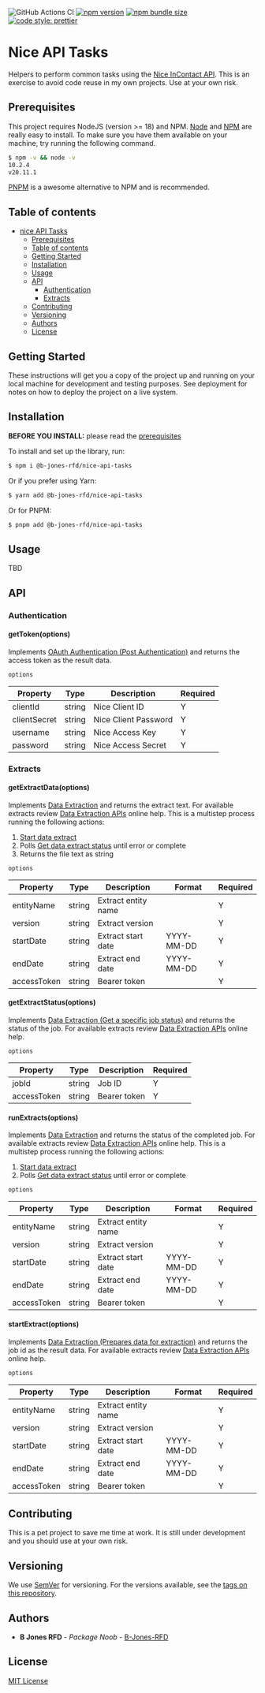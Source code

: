 ![GitHub Actions CI](https://github.com/B-Jones-RFD/nice-api-tasks/actions/workflows/main.yml/badge.svg)
[![npm version](https://img.shields.io/npm/v/@b-jones-rfd/nice-api-tasks.svg?style=flat-square)](https://www.npmjs.com/package/@b-jones-rfd/nice-api-tasks)
[![npm bundle size](https://img.shields.io/bundlephobia/min/%40b-jones-rfd%2Fnice-api-tasks)](https://bundlephobia.com/package/@b-jones-rfd/nice-api-tasks)
[![code style: prettier](https://img.shields.io/badge/code_style-prettier-ff69b4.svg?style=flat-square)](https://github.com/prettier/prettier)

# Nice API Tasks

Helpers to perform common tasks using the [Nice InContact API](https://developer.niceincontact.com/API). This is an exercise to avoid code reuse in my own projects. Use at your own risk.

## Prerequisites

This project requires NodeJS (version >= 18) and NPM.
[Node](http://nodejs.org/) and [NPM](https://npmjs.org/) are really easy to install.
To make sure you have them available on your machine,
try running the following command.

```sh
$ npm -v && node -v
10.2.4
v20.11.1
```

[PNPM](https://pnpm.io/) is a awesome alternative to NPM and is recommended.

## Table of contents

- [nice API Tasks](#nice-api-tasks)
  - [Prerequisites](#prerequisites)
  - [Table of contents](#table-of-contents)
  - [Getting Started](#getting-started)
  - [Installation](#installation)
  - [Usage](#usage)
  - [API](#api)
    - [Authentication](#authentication)
    - [Extracts](#extracts)
  - [Contributing](#contributing)
  - [Versioning](#versioning)
  - [Authors](#authors)
  - [License](#license)

## Getting Started

These instructions will get you a copy of the project up and running on your local machine for development and testing purposes. See deployment for notes on how to deploy the project on a live system.

## Installation

**BEFORE YOU INSTALL:** please read the [prerequisites](#prerequisites)

To install and set up the library, run:

```sh
$ npm i @b-jones-rfd/nice-api-tasks
```

Or if you prefer using Yarn:

```sh
$ yarn add @b-jones-rfd/nice-api-tasks
```

Or for PNPM:

```sh
$ pnpm add @b-jones-rfd/nice-api-tasks
```

## Usage

TBD

## API

### Authentication

#### getToken(options)

Implements [OAuth Authentication (Post Authentication)](https://developer.niceincontact.com/API/AuthenticationAPI#/Token/getToken) and returns the access token as the result data.

`options`

| Property     | Type   | Description          | Required |
| ------------ | ------ | -------------------- | -------- |
| clientId     | string | Nice Client ID       | Y        |
| clientSecret | string | Nice Client Password | Y        |
| username     | string | Nice Access Key      | Y        |
| password     | string | Nice Access Secret   | Y        |

### Extracts

#### getExtractData(options)

Implements [Data Extraction](https://developer.niceincontact.com/API/DataExtractionAPI) and returns the extract text. For available extracts review [Data Extraction APIs](https://help.nice-incontact.com/content/recording/dataextractionapi.htm) online help. This is a multistep process running the following actions:

1. [Start data extract](#startDataExtractoptions)
2. Polls [Get data extract status](#getExtractStatusoptions) until error or complete
3. Returns the file text as string

`options`

| Property    | Type   | Description         | Format     | Required |
| ----------- | ------ | ------------------- | ---------- | -------- |
| entityName  | string | Extract entity name |            | Y        |
| version     | string | Extract version     |            | Y        |
| startDate   | string | Extract start date  | YYYY-MM-DD | Y        |
| endDate     | string | Extract end date    | YYYY-MM-DD | Y        |
| accessToken | string | Bearer token        |            | Y        |

#### getExtractStatus(options)

Implements [Data Extraction (Get a specific job status)](https://developer.niceincontact.com/API/DataExtractionAPI#/ExtractingData/getJobStatus) and returns the status of the job. For available extracts review [Data Extraction APIs](https://help.nice-incontact.com/content/recording/dataextractionapi.htm) online help.

`options`

| Property    | Type   | Description  | Required |
| ----------- | ------ | ------------ | -------- |
| jobId       | string | Job ID       | Y        |
| accessToken | string | Bearer token | Y        |

#### runExtracts(options)

Implements [Data Extraction](https://developer.niceincontact.com/API/DataExtractionAPI) and returns the status of the completed job. For available extracts review [Data Extraction APIs](https://help.nice-incontact.com/content/recording/dataextractionapi.htm) online help. This is a multistep process running the following actions:

1. [Start data extract](#startDataExtractoptions)
2. Polls [Get data extract status](#getExtractStatusoptions) until error or complete

`options`

| Property    | Type   | Description         | Format     | Required |
| ----------- | ------ | ------------------- | ---------- | -------- |
| entityName  | string | Extract entity name |            | Y        |
| version     | string | Extract version     |            | Y        |
| startDate   | string | Extract start date  | YYYY-MM-DD | Y        |
| endDate     | string | Extract end date    | YYYY-MM-DD | Y        |
| accessToken | string | Bearer token        |            | Y        |

#### startExtract(options)

Implements [Data Extraction (Prepares data for extraction)](https://developer.niceincontact.com/API/DataExtractionAPI#/ExtractingData/extractData) and returns the job id as the result data. For available extracts review [Data Extraction APIs](https://help.nice-incontact.com/content/recording/dataextractionapi.htm) online help.

`options`

| Property    | Type   | Description         | Format     | Required |
| ----------- | ------ | ------------------- | ---------- | -------- |
| entityName  | string | Extract entity name |            | Y        |
| version     | string | Extract version     |            | Y        |
| startDate   | string | Extract start date  | YYYY-MM-DD | Y        |
| endDate     | string | Extract end date    | YYYY-MM-DD | Y        |
| accessToken | string | Bearer token        |            | Y        |

## Contributing

This is a pet project to save me time at work. It is still under development and you should use at your own risk.

## Versioning

We use [SemVer](http://semver.org/) for versioning. For the versions available, see the [tags on this repository](https://github.com/B-Jones-RFD/nice-api-tasks/tags).

## Authors

- **B Jones RFD** - _Package Noob_ - [B-Jones-RFD](https://github.com/B-Jones-RFD)

## License

[MIT License](https://github.com/B-Jones-RFD/nice-api-tasks/blob/main/LICENSE)
